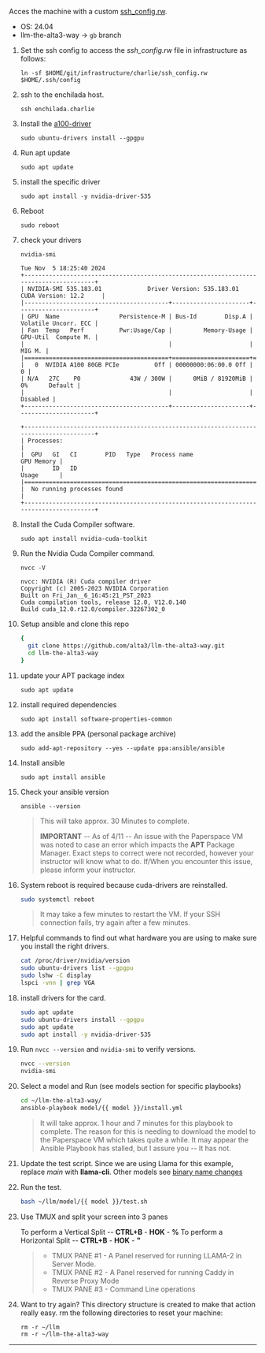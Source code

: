 Acces the machine with a custom [ssh_config.rw](https://github.com/alta3/infrastructure/blob/main/charlie/ssh_config.rw).

- OS: 24.04
- llm-the-alta3-way -> `gb` branch



1. Set the ssh config to access the *ssh_config.rw* file in infrastructure as follows:

    `ln -sf $HOME/git/infrastructure/charlie/ssh_config.rw $HOME/.ssh/config`

0. ssh to the enchilada host.

    `ssh enchilada.charlie`

0. Install the [a100-driver](https://documentation.ubuntu.com/server/how-to/graphics/install-nvidia-drivers/?_gl=1*2hy9lp*_gcl_au*MTkxMzI5MTQyNy4xNzMwODI3NTM2&_ga=2.191448611.80666114.1730827466-91634423.1724784253)

    `sudo ubuntu-drivers install --gpgpu`
   
0. Run apt update

    `sudo apt update`

0. install the specific driver

    `sudo apt install -y nvidia-driver-535`

0. Reboot

    `sudo reboot`

0. check your drivers

    `nvidia-smi`

    ```
    Tue Nov  5 18:25:40 2024
    +---------------------------------------------------------------------------------------+
    | NVIDIA-SMI 535.183.01             Driver Version: 535.183.01   CUDA Version: 12.2     |
    |-----------------------------------------+----------------------+----------------------+
    | GPU  Name                 Persistence-M | Bus-Id        Disp.A | Volatile Uncorr. ECC |
    | Fan  Temp   Perf          Pwr:Usage/Cap |         Memory-Usage | GPU-Util  Compute M. |
    |                                         |                      |               MIG M. |
    |=========================================+======================+======================|
    |   0  NVIDIA A100 80GB PCIe          Off | 00000000:06:00.0 Off |                    0 |
    | N/A   27C    P0              43W / 300W |      0MiB / 81920MiB |      0%      Default |
    |                                         |                      |             Disabled |
    +-----------------------------------------+----------------------+----------------------+
    
    +---------------------------------------------------------------------------------------+
    | Processes:                                                                            |
    |  GPU   GI   CI        PID   Type   Process name                            GPU Memory |
    |        ID   ID                                                             Usage      |
    |=======================================================================================|
    |  No running processes found                                                           |
    +---------------------------------------------------------------------------------------+
    ```

0. Install the Cuda Compiler software.

    `sudo apt install nvidia-cuda-toolkit`

0. Run the Nvidia Cuda Compiler command.

    `nvcc -V`

    ```
    nvcc: NVIDIA (R) Cuda compiler driver
    Copyright (c) 2005-2023 NVIDIA Corporation
    Built on Fri_Jan__6_16:45:21_PST_2023
    Cuda compilation tools, release 12.0, V12.0.140
    Build cuda_12.0.r12.0/compiler.32267302_0
    ```


0. Setup ansible and clone this repo

   ```bash
   {
     git clone https://github.com/alta3/llm-the-alta3-way.git
     cd llm-the-alta3-way
   }
   ```

0. update your APT package index

    `sudo apt update`

0. install required dependencies

    `sudo apt install software-properties-common`

0. add the ansible PPA (personal package archive)

    `sudo add-apt-repository --yes --update ppa:ansible/ansible`

0. Install ansible

    `sudo apt install ansible`

0. Check your ansible version

    `ansible --version`


    > This will take approx. 30 Minutes to complete.
    >
    > **IMPORTANT** -- As of 4/11 -- An issue with the Paperspace VM was noted to case an error which impacts the **APT** Package Manager. Exact steps to correct were not recorded, however your instructor will know what to do. If/When you encounter this issue, please inform your instructor.

0. System reboot is required because cuda-drivers are reinstalled.

   ```bash
   sudo systemctl reboot
   ```

    > It may take a few minutes to restart the VM. If your SSH connection fails, try again after a few minutes.

0. Helpful commands to find out what hardware you are using to make sure you install the right drivers.

    ```bash
    cat /proc/driver/nvidia/version
    sudo ubuntu-drivers list --gpgpu
    sudo lshw -C display
    lspci -vnn | grep VGA
    ```

0. install drivers for the card.

    ```bash
    sudo apt update
    sudo ubuntu-drivers install --gpgpu
    sudo apt update
    sudo apt install -y nvidia-driver-535
    ```

0. Run `nvcc --version` and `nvidia-smi` to verify versions.

   ```bash
   nvcc --version
   nvidia-smi
   ```

0. Select a model and Run (see models section for specific playbooks)

   ```bash
   cd ~/llm-the-alta3-way/
   ansible-playbook model/{{ model }}/install.yml
   ```

    > It will take approx. 1 hour and 7 minutes for this playbook to complete. The reason for this is needing to download the model to the Paperspace VM which takes quite a while. It may appear the Ansible Playbook has stalled, but I assure you -- It has not.

0. Update the test script. Since we are using Llama for this example, replace *main* with **llama-cli**. Other models see [binary name changes](https://github.com/ggerganov/llama.cpp/blob/master/examples/deprecation-warning/README.md)

0. Run the test.

   ```bash
   bash ~/llm/model/{{ model }}/test.sh
   ```

0. Use TMUX and split your screen into 3 panes

    To perform a Vertical Split -- **CTRL+B** - **HOK** - **%**
    To perform a Horizontal Split -- **CTRL+B** - **HOK** - **"**

    > - TMUX PANE #1 - A Panel reserved for running LLAMA-2 in Server Mode.
    > - TMUX PANE #2 - A Panel reserved for running Caddy in Reverse Proxy Mode
    > - TMUX PANE #3 - Command Line operations

0. Want to try again?  This directory structure is created to make that action really easy. rm the following directories to reset your machine:

    ```
    rm -r ~/llm
    rm -r ~/llm-the-alta3-way
    ```






---------------------------------







